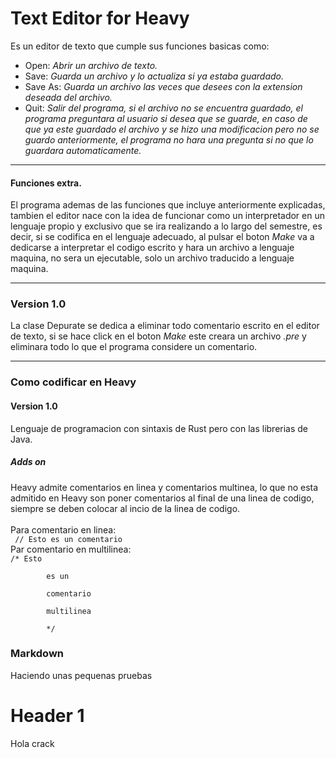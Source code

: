 # Text Editor for Heavy
Es un editor de texto que cumple sus funciones basicas como:
 <br>
 - Open: <i>Abrir un archivo de texto.</i>
 - Save: <i>Guarda un archivo y lo actualiza si ya estaba 
guardado.</i>
 - Save As: <i>Guarda un archivo las veces que desees con la 
extension deseada del archivo.</i>
 - Quit: <i>Salir del programa, si el archivo no se encuentra 
guardado, el programa preguntara al usuario si desea que 
se guarde, en caso de que ya este guardado el archivo y se
 hizo una modificacion pero no se guardo anteriormente, 
el programa no hara una pregunta si no que lo guardara
 automaticamente.</i>
<hr>
<h4> Funciones extra. </h4>
<p>El programa ademas de las funciones que incluye anteriormente
explicadas, tambien el editor nace con la idea de funcionar
como un interpretador en un lenguaje propio y exclusivo que
se ira realizando a lo largo del semestre, es decir, si se
codifica en el lenguaje adecuado, al pulsar el boton <i>Make</i>
va a dedicarse a interpretar el codigo escrito y hara un
archivo a lenguaje maquina, no sera un ejecutable, solo un
archivo traducido a lenguaje maquina.</p>

<hr>
<h3> Version 1.0 </h3>
La clase Depurate se dedica a eliminar todo comentario escrito
en el editor de texto, si se hace click en el boton <i>Make</i>
este creara un archivo <i>.pre</i> y eliminara todo lo que el
programa considere un comentario.
<hr>
<h3> Como codificar en Heavy</h3>
<h4> Version 1.0</h4>
Lenguaje de programacion con sintaxis de Rust pero con las 
librerias de Java.
<h5>Adds on</h5>
Heavy admite comentarios en linea y comentarios multinea, lo que no
esta admitido en Heavy son poner comentarios al final de una linea
de codigo, siempre se deben colocar al incio de la linea de codigo.
<br> <br>
Para comentario en linea: <br>
<code> // Esto es un comentario </code><br>
Par comentario en multilinea: <br>
<code>/* Esto <br>
        es un<br>
        comentario<br>
        multilinea<br>
        */
</code>

### Markdown
Haciendo unas pequenas pruebas
# Header 1
Hola crack
